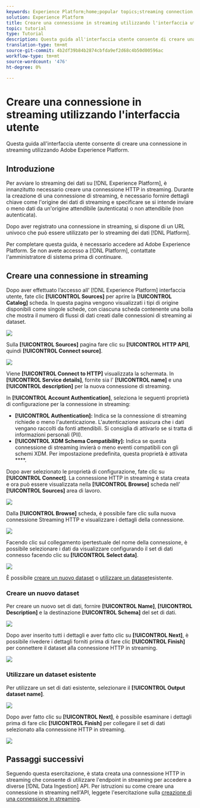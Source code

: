 ```yaml
---
keywords: Experience Platform;home;popular topics;streaming connection;create streaming connection;ui guide;tutorial;create a streaming connection;streaming ingestion;ingestion;
solution: Experience Platform
title: Creare una connessione in streaming utilizzando l'interfaccia utente
topic: tutorial
type: Tutorial
description: Questa guida all'interfaccia utente consente di creare una connessione in streaming utilizzando Adobe Experience Platform.
translation-type: tm+mt
source-git-commit: 4b2df39b84b2874cbfda9ef2d68c4b50d00596ac
workflow-type: tm+mt
source-wordcount: '476'
ht-degree: 0%

---
```



# Creare una connessione in streaming utilizzando l&#39;interfaccia utente

Questa guida all&#39;interfaccia utente consente di creare una connessione in streaming utilizzando Adobe Experience Platform.

## Introduzione

Per avviare lo streaming dei dati su [!DNL Experience Platform], è innanzitutto necessario creare una connessione HTTP in streaming. Durante la creazione di una connessione di streaming, è necessario fornire dettagli chiave come l&#39;origine dei dati di streaming e specificare se si intende inviare o meno dati da un&#39;origine attendibile (autenticata) o non attendibile (non autenticata).

Dopo aver registrato una connessione in streaming, si dispone di un URL univoco che può essere utilizzato per lo streaming dei dati [!DNL Platform].

Per completare questa guida, è necessario accedere ad Adobe Experience Platform. Se non avete accesso a [!DNL Platform], contattate l&#39;amministratore di sistema prima di continuare.

## Creare una connessione in streaming

Dopo aver effettuato l’accesso all’ [!DNL Experience Platform] interfaccia utente, fate clic **[!UICONTROL Sources]** per aprire la **[!UICONTROL Catalog]** scheda. In questa pagina vengono visualizzati i tipi di origine disponibili come singole schede, con ciascuna scheda contenente una bolla che mostra il numero di flussi di dati creati dalle connessioni di streaming ai dataset.

![](../images/streaming-ingestion/ui/click-sources.png)

Sulla **[!UICONTROL Sources]** pagina fare clic su **[!UICONTROL HTTP API]**, quindi **[!UICONTROL Connect source]**.

![](../images/streaming-ingestion/ui/click-connect-source.png)

Viene **[!UICONTROL Connect to HTTP]** visualizzata la schermata. In **[!UICONTROL Service details]**, fornite sia l&#39; **[!UICONTROL name]** e una **[!UICONTROL description]** per la nuova connessione di streaming.

In **[!UICONTROL Account Authentication]**, seleziona le seguenti proprietà di configurazione per la connessione in streaming:

- **[!UICONTROL Authentication]:** Indica se la connessione di streaming richiede o meno l&#39;autenticazione. L&#39;autenticazione assicura che i dati vengano raccolti da fonti attendibili. Si consiglia di attivarlo se si tratta di informazioni personali (PII).
- **[!UICONTROL XDM Schema Compatibility]:** Indica se questa connessione di streaming invierà o meno eventi compatibili con gli schemi XDM. Per impostazione predefinita, questa proprietà è attivata ****.

Dopo aver selezionato le proprietà di configurazione, fate clic su **[!UICONTROL Connect]**. La connessione HTTP in streaming è stata creata e ora può essere visualizzata nella **[!UICONTROL Browse]** scheda nell’ **[!UICONTROL Sources]** area di lavoro.

![](../images/streaming-ingestion/ui/http-sources-details.png)

Dalla **[!UICONTROL Browse]** scheda, è possibile fare clic sulla nuova connessione Streaming HTTP e visualizzare i dettagli della connessione.

![](../images/streaming-ingestion/ui/browse-sources.png)

Facendo clic sul collegamento ipertestuale del nome della connessione, è possibile selezionare i dati da visualizzare configurando il set di dati connesso facendo clic su **[!UICONTROL Select data]**.

![](../images/streaming-ingestion/ui/select-data.png)

È possibile [creare un nuovo dataset](#create-a-new-dataset) o [utilizzare un dataset](#use-an-existing-dataset)esistente.

### Creare un nuovo dataset

Per creare un nuovo set di dati, fornire **[!UICONTROL Name]**, **[!UICONTROL Description]** e la destinazione **[!UICONTROL Schema]** del set di dati.

![](../images/streaming-ingestion/ui/create-new-dataset.png)

Dopo aver inserito tutti i dettagli e aver fatto clic su **[!UICONTROL Next]**, è possibile rivedere i dettagli forniti prima di fare clic **[!UICONTROL Finish]** per connettere il dataset alla connessione HTTP in streaming.

![](../images/streaming-ingestion/ui/review-create-new-dataset.png)

### Utilizzare un dataset esistente

Per utilizzare un set di dati esistente, selezionare il **[!UICONTROL Output dataset name]**.

![](../images/streaming-ingestion/ui/use-existing-dataset.png)

Dopo aver fatto clic su **[!UICONTROL Next]**, è possibile esaminare i dettagli prima di fare clic **[!UICONTROL Finish]** per collegare il set di dati selezionato alla connessione HTTP in streaming.

![](../images/streaming-ingestion/ui/review-existing-dataset.png)

## Passaggi successivi

Seguendo questa esercitazione, è stata creata una connessione HTTP in streaming che consente di utilizzare l&#39;endpoint in streaming per accedere a diverse [!DNL Data Ingestion] API. Per istruzioni su come creare una connessione in streaming nell&#39;API, leggete l&#39;esercitazione sulla [creazione di una connessione in streaming](../tutorials/create-streaming-connection.md).

